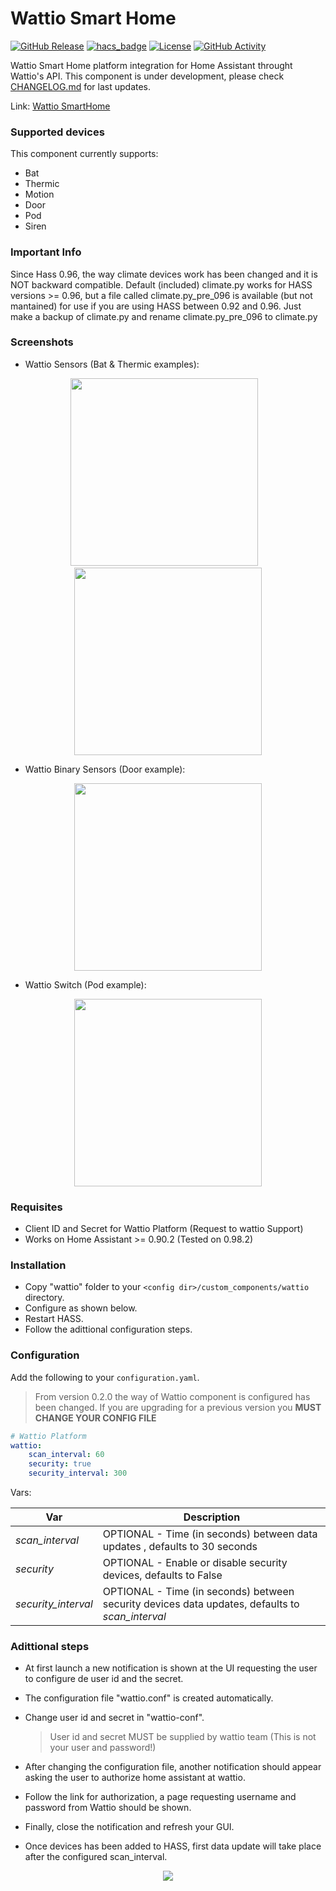 # Wattio Smart Home
[![GitHub Release][releases-shield]][releases]
[![hacs_badge](https://img.shields.io/badge/HACS-Custom-orange.svg?style=for-the-badge)](https://github.com/custom-components/hacs)
[![License][license-shield]](LICENSE)
[![GitHub Activity][commits-shield]][commits]

Wattio Smart Home platform integration for Home Assistant throught Wattio's API. This component is under development, please check [CHANGELOG.md](https://github.com/dmoranf/home-assistant-custom-components/blob/master/wattio/CHANGELOG.md) for last updates.

Link: [Wattio SmartHome](https://wattio.com/)

### Supported devices

This component currently supports:

- Bat
- Thermic
- Motion
- Door
- Pod
- Siren

### Important Info

Since Hass 0.96, the way climate devices work has been changed and it is NOT backward compatible. Default (included) climate.py works for HASS versions >= 0.96, but a file called climate.py_pre_096 is available (but not mantained) for use if you are using HASS between 0.92 and 0.96. Just make a backup of climate.py and rename climate.py_pre_096 to climate.py

### Screenshots

 - Wattio Sensors (Bat & Thermic examples):

<p align="center">
<img src="https://raw.githubusercontent.com/dmoranf/home-assistant-custom-components/master/_screenshots/wattio_bat_sensor.png" width="300px">   &nbsp;&nbsp;  <img src="https://raw.githubusercontent.com/dmoranf/home-assistant-custom-components/master/_screenshots/wattio_thermic_sensor.png" width="300px"></p>

- Wattio Binary Sensors (Door example):

<p align="center">
<img src="https://raw.githubusercontent.com/dmoranf/home-assistant-custom-components/master/_screenshots/wattio_door_sensor.png" width="300px"></p>

- Wattio Switch (Pod example):

<p align="center">
<img src="https://raw.githubusercontent.com/dmoranf/home-assistant-custom-components/master/_screenshots/wattio_pod_switch.png" width="300px"></p>

### Requisites

 - Client ID and Secret for Wattio Platform (Request to wattio Support)
 - Works on Home Assistant >= 0.90.2 (Tested on 0.98.2)

### Installation

- Copy "wattio" folder to your `<config dir>/custom_components/wattio` directory.
- Configure as shown below.
- Restart HASS.
- Follow the adittional configuration steps.

### Configuration

Add the following to your `configuration.yaml`.

> From version 0.2.0 the way of Wattio component is configured has been changed. If you are upgrading for a previous version you **MUST CHANGE YOUR CONFIG FILE**

```yaml
# Wattio Platform
wattio:
    scan_interval: 60
    security: true
    security_interval: 300
```

Vars:

| Var | Description |
| --- | --- |
| *scan_interval* | OPTIONAL - Time (in seconds) between data updates , defaults to 30 seconds |
| *security* | OPTIONAL - Enable or disable security devices, defaults to False |
| *security_interval* | OPTIONAL - Time (in seconds) between security devices data updates, defaults to *scan_interval* |


### Adittional steps

 - At first launch a new notification is shown at the UI requesting the user to configure de user id and the secret. 
 - The configuration file "wattio.conf" is created automatically.
 - Change user id and secret in "wattio-conf".

   > User id and secret MUST be supplied by wattio team (This is not your user and password!)

 - After changing the configuration file, another notification should appear asking the user to authorize home assistant at wattio.
 - Follow the link for authorization, a page requesting username and password from Wattio should be shown.
 - Finally, close the notification and refresh your GUI.
 - Once devices has been added to HASS, first data update will take place after the configured scan_interval.


<p align="center">
<img src="https://raw.githubusercontent.com/dmoranf/home-assistant-custom-components/master/_screenshots/wattio_config.gif"></p>

  

[releases-shield]: https://img.shields.io/github/release/dmoranf/home-assistant-wattio.svg?style=for-the-badge
[license-shield]: https://img.shields.io/github/license/dmoranf/home-assistant-wattio.svg?style=for-the-badge
[releases]: https://github.com/dmoranf/home-assistant-wattio/releases
[commits-shield]: https://img.shields.io/github/commit-activity/y/dmoranf/home-assistant-wattio?style=for-the-badge 
[commits]: https://github.com/dmoranf/home-assistant-wattio/commits/main
